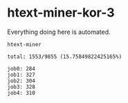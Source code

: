 # htext-miner-kor-3

Everything doing here is automated.

```
htext-miner

total: 1553/9855 (15.75849822425165%)

job0: 284
job1: 327
job2: 304
job3: 328
job4: 310
```